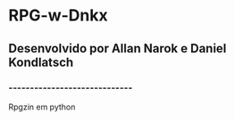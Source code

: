 # RPG-w-Dnkx
## Desenvolvido por Allan Narok e Daniel Kondlatsch

### -----------------------------

Rpgzin em python 
